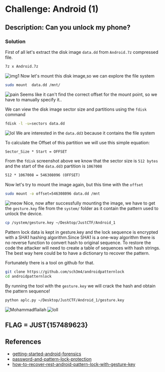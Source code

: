 # Challenge: Android (1)
## Description: Can you unlock my phone?
### Solution
First of all let's extract the disk image `data.dd` from `Android.7z` compressed file.
```bash
7z x Android.7z
```
![img1](https://i.imgur.com/3cBNzAv.png)
Now let's mount this disk image,so we can explore the file system
```bash
sudo mount  data.dd /mnt/
```
![pain](https://i.imgur.com/TizvWuF.png)
Seems like it can't find the correct offset for the mount point, so we have to manually specify it..

We can view the disk image sector size and partitions using the `fdisk` command
```bash
fdisk -l -u=sectors data.dd
```
![lol](https://i.imgur.com/6fntJ8o.png)
We are interested in the `data.dd3` because it contains the file system

To calculate the Offset of this partition we will use this simple equation:
```txt
Sector_Size * Start = OFFSET
```
From the `fdisk` screenshot above we know that the sector size is `512 bytes` and the start of the `data.dd3` partition is `1067008`
```txt
512 * 1067008 = 546308096 (OFFSET)
```
Now let's try to mount the image again, but this time with the `offset`
```bash
sudo mount -o offset=546308096 data.dd /mnt
```
![meow](https://i.imgur.com/mz9pQ2b.png)
Nice, now after successfully mounting the image, we have to get the `gesture.key` file  from the `system/` folder as it contain the pattern used to unlock the device.
```bash
cp /system/gesture.key ~/Desktop/JustCTF/Android_1
```
Pattern lock data is kept in gesture.key and the lock sequence is encrypted with a SHA1 hashing algorithm.Since SHA1 is a one-way algorithm there is no reverse function to convert hash to original sequence. To restore the code the attacker will need to create a table of sequences with hash strings. The best way here could be to have a dictionary to recover the pattern.

Fortunately there is a tool on github for that.
```bash 
git clone https://github.com/sch3m4/androidpatternlock
cd androidpatternlock
```
By running the tool with the `gesture.key` we will crack the hash and obtain the pattern sequence!
```bash
python aplc.py ~/Desktop/JustCTF/Android_1/gesture.key
```
![Mohammadflailah](https://i.imgur.com/5XDftxs.png)
![loll](https://i.imgur.com/73NLxBt.png)

FLAG = JUST{157489623}
---
## References
- [getting-started-android-forensics](https://resources.infosecinstitute.com/topic/getting-started-android-forensics/)
- [password-and-pattern-lock-protection](https://www.forensicfocus.com/articles/android-forensics-study-of-password-and-pattern-lock-protection/)
- [how-to-recover-rest-android-pattern-lock-with-gesture-key](https://www.hackeracademy.org/how-to-recover-rest-android-pattern-lock-with-gesture-key/)

